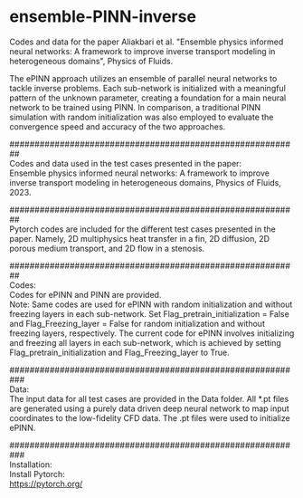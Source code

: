 

# ensemble-PINN-inverse

Codes and data for the paper Aliakbari et al. "Ensemble physics informed neural networks: A framework to improve inverse transport modeling in heterogeneous domains", Physics of Fluids.


The ePINN approach utilizes an ensemble of parallel neural networks to tackle inverse problems. Each sub-network is initialized with a meaningful pattern of the unknown parameter, creating a foundation for a main neural network to be trained using PINN. In comparison, a traditional PINN simulation with random initialization was also employed to evaluate the convergence speed and accuracy of the two approaches.


##########################################################<br/>
Codes and data used in the test cases presented in the paper:<br/>
Ensemble physics informed neural networks: A framework to improve inverse transport modeling in heterogeneous domains, Physics of Fluids, 2023.


##########################################################<br/>
Pytorch codes are included for the different test cases presented in the paper. Namely, 2D multiphysics heat transfer in a fin, 2D diffusion, 2D porous medium transport, and 2D flow in a stenosis.


##########################################################<br/>
Codes:<br/>
Codes for ePINN and PINN are provided.<br/>
Note: Same codes are used for ePINN with random initialization and without freezing layers in each sub-network. Set Flag_pretrain_initialization = False and Flag_Freezing_layer = False for random initialization and without freezing layers, respectively. The current code for ePINN involves initializing and freezing all layers in each sub-network, which is achieved by setting Flag_pretrain_initialization and Flag_Freezing_layer to True.


###########################################################<br/>
Data: <br/>
The input data for all test cases are provided in the Data folder. All *.pt files are generated using a purely data driven deep neural network to map input coordinates to the low-fidelity CFD data. The .pt files were used to initialize ePINN.<br/>

###########################################################<br/>
Installation: <br/>
Install Pytorch: <br/>
https://pytorch.org/ <br/>
